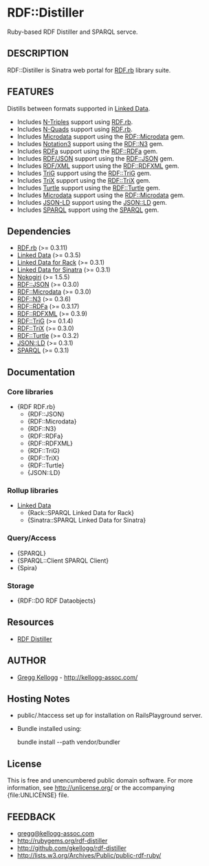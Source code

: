 # RDF::Distiller

Ruby-based RDF Distiller and SPARQL servce.

## DESCRIPTION
RDF::Distiller is Sinatra web portal for [RDF.rb][RDF.rb] library suite.

## FEATURES
Distills between formats supported in [Linked Data][].

* Includes [N-Triples][] support using [RDF.rb][].
* Includes [N-Quads][] support using [RDF.rb][].
* Includes [Microdata][] support using the [RDF::Microdata][] gem.
* Includes [Notation3][] support using the [RDF::N3][] gem.
* Includes [RDFa][] support using the [RDF::RDFa][] gem.
* Includes [RDF/JSON][] support using the [RDF::JSON][] gem.
* Includes [RDF/XML][] support using the [RDF::RDFXML][] gem.
* Includes [TriG][] support using the [RDF::TriG][] gem.
* Includes [TriX][] support using the [RDF::TriX][] gem.
* Includes [Turtle][] support using the [RDF::Turtle][] gem.
* Includes [Microdata][] support using the [RDF::Microdata][] gem.
* Includes [JSON-LD][] support using the [JSON::LD][] gem.
* Includes [SPARQL][] support using the [SPARQL][SPARQL gem] gem.

## Dependencies
* [RDF.rb](http://rubygems.org/gems/rdf) (>= 0.3.11)
* [Linked Data](http://rubygems.org/gems/linkeddata) (>= 0.3.5)
* [Linked Data for Rack](http://rubygems.org/gems/rack-linkeddata) (>= 0.3.1)
* [Linked Data for Sinatra](http://rubygems.org/gems/sinatra-linkeddata) (>= 0.3.1)
* [Nokogiri](http://rubygems.org/gems/nokogiri) (>= 1.5.5)
* [RDF::JSON](http://rubygems.org/gems/rdf-json) (>= 0.3.0)
* [RDF::Microdata](http://rubygems.org/gems/rdf-microdata) (>= 0.3.0)
* [RDF::N3](http://rubygems.org/gems/rdf-n3) (>= 0.3.6)
* [RDF::RDFa](http://rubygems.org/gems/rdf-rdfa) (>= 0.3.17)
* [RDF::RDFXML](http://rubygems.org/gems/rdf-rdfxml) (>= 0.3.9)
* [RDF::TriG](http://rubygems.org/gems/rdf-trig) (>= 0.1.4)
* [RDF::TriX](http://rubygems.org/gems/rdf-trix) (>= 0.3.0)
* [RDF::Turtle](http://rubygems.org/gems/rdf-turtle) (>= 0.3.2)
* [JSON::LD](http://rubygems.org/gems/json-ld) (>= 0.3.1)
* [SPARQL](http://rubygems.org/gems/sparql) (>= 0.3.1)

## Documentation
### Core libraries
* {RDF RDF.rb}
  * {RDF::JSON}
  * {RDF::Microdata}
  * {RDF::N3}
  * {RDF::RDFa}
  * {RDF::RDFXML}
  * {RDF::TriG}
  * {RDF::TriX}
  * {RDF::Turtle}
  * {JSON::LD}

### Rollup libraries
* [Linked Data][LinkedData]
  * {Rack::SPARQL Linked Data for Rack}
  * {Sinatra::SPARQL Linked Data for Sinatra}

### Query/Access
* {SPARQL}
* {SPARQL::Client SPARQL Client}
* {Spira}

### Storage
* {RDF::DO RDF Dataobjects}

## Resources
* [RDF Distiller](http://rdf.kellogg-assoc.com)

## AUTHOR
* [Gregg Kellogg](http://github.com/gkellogg) - <http://kellogg-assoc.com/>

## Hosting Notes
* public/.htaccess set up for installation on RailsPlayground server.
* Bundle installed using:

    bundle install --path vendor/bundler

## License

This is free and unencumbered public domain software. For more information,
see <http://unlicense.org/> or the accompanying {file:UNLICENSE} file.

## FEEDBACK

* gregg@kellogg-assoc.com
* <http://rubygems.org/rdf-distiller>
* <http://github.com/gkellogg/rdf-distiller>
* <http://lists.w3.org/Archives/Public/public-rdf-ruby/>

[RDF.rb]:         http://ruby-rdf.github.com/rdf
[RDF::JSON]:      http://rdf.rubyforge.org/json/
[RDF::Microdata]: http://rdoc.info/github/gkellogg/rdf-microdata/master/frames
[RDF::N3]:        http://rdoc.info/github/gkellogg/rdf-n3/master/frames
[RDF::RDFa]:      http://rdoc.info/github/gkellogg/rdf-rdfa/master/frames
[RDF::RDFXML]:    http://rdoc.info/github/gkellogg/rdf-rdfxml/master/frames
[RDF::TriG]:      http://rdoc.info/github/gkellogg/rdf-trig/master/frames
[RDF::TriX]:      http://rdf.rubyforge.org/trix/
[RDF::Turtle]:    http://rdoc.info/github/gkellogg/rdf-turtle/master/frames
[JSON::LD]:       http://rdoc.info/github/gkellogg/json-ld/master/frames
[SPARQL gem]:     http://rdoc.info/github/gkellogg/sparql/master/frames
[JSON-LD]:        http://json-ld.org/
[Microdata]:      http://dev.w3.org/html5/md/
[N-Triples]:      http://en.wikipedia.org/wiki/N-Triples
[N-Quads]:        http://en.wikipedia.org/wiki/N-Quads
[Notation3]:      http://en.wikipedia.org/wiki/Notation3
[LinkedData]:     http://ruby-rdf.github.com/linkeddata
[Linked Data]:    http://en.wikipedia.org/wiki/LinkedData
[RDF/JSON]:       http://n2.talis.com/wiki/RDF_JSON_Specification
[RDF/XML]:        http://www.w3.org/TR/rdf-syntax-grammar/
[RDFa]:           http://en.wikipedia.org/wiki/RDFa
[SPARQL]:         http://en.wikipedia.org/wiki/Sparql
[TriG]:           http://en.wikipedia.org/wiki/TriG_(syntax)
[TriX]:           http://en.wikipedia.org/wiki/TriX_(syntax)
[Turtle]:         http://en.wikipedia.org/wiki/Turtle_(syntax)
